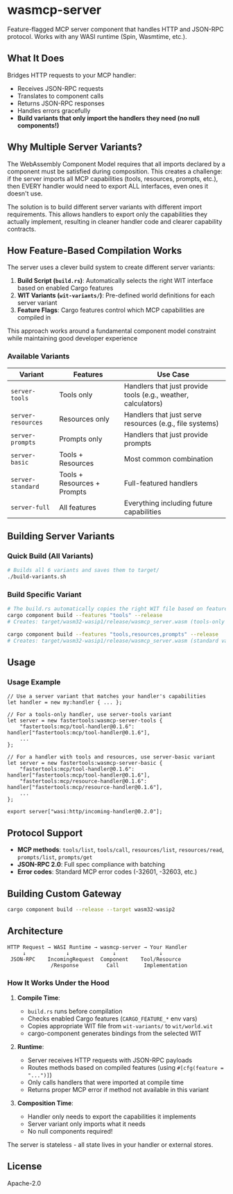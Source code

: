 # wasmcp-server

Feature-flagged MCP server component that handles HTTP and JSON-RPC protocol. Works with any WASI runtime (Spin, Wasmtime, etc.).

## What It Does

Bridges HTTP requests to your MCP handler:
- Receives JSON-RPC requests
- Translates to component calls
- Returns JSON-RPC responses
- Handles errors gracefully
- **Build variants that only import the handlers they need (no null components!)**

## Why Multiple Server Variants?

The WebAssembly Component Model requires that all imports declared by a component must be satisfied during composition. This creates a challenge: if the server imports all MCP capabilities (tools, resources, prompts, etc.), then EVERY handler would need to export ALL interfaces, even ones it doesn't use.

The solution is to build different server variants with different import requirements. This allows handlers to export only the capabilities they actually implement, resulting in cleaner handler code and clearer capability contracts.

## How Feature-Based Compilation Works

The server uses a clever build system to create different server variants:

1. **Build Script (`build.rs`)**: Automatically selects the right WIT interface based on enabled Cargo features
2. **WIT Variants (`wit-variants/`)**: Pre-defined world definitions for each server variant
3. **Feature Flags**: Cargo features control which MCP capabilities are compiled in

This approach works around a fundamental component model constraint while maintaining good developer experience

### Available Variants

| Variant | Features | Use Case |
|---------|----------|----------|
| `server-tools` | Tools only | Handlers that just provide tools (e.g., weather, calculators) |
| `server-resources` | Resources only | Handlers that just serve resources (e.g., file systems) |
| `server-prompts` | Prompts only | Handlers that just provide prompts |
| `server-basic` | Tools + Resources | Most common combination |
| `server-standard` | Tools + Resources + Prompts | Full-featured handlers |
| `server-full` | All features | Everything including future capabilities |

## Building Server Variants

### Quick Build (All Variants)
```bash
# Builds all 6 variants and saves them to target/
./build-variants.sh
```

### Build Specific Variant
```bash
# The build.rs automatically copies the right WIT file based on features
cargo component build --features "tools" --release
# Creates: target/wasm32-wasip1/release/wasmcp_server.wasm (tools-only variant)

cargo component build --features "tools,resources,prompts" --release  
# Creates: target/wasm32-wasip1/release/wasmcp_server.wasm (standard variant)
```

## Usage

### Usage Example
```wac
// Use a server variant that matches your handler's capabilities
let handler = new my:handler { ... };

// For a tools-only handler, use server-tools variant
let server = new fastertools:wasmcp-server-tools {
    "fastertools:mcp/tool-handler@0.1.6": handler["fastertools:mcp/tool-handler@0.1.6"],
    ...
};

// For a handler with tools and resources, use server-basic variant
let server = new fastertools:wasmcp-server-basic {
    "fastertools:mcp/tool-handler@0.1.6": handler["fastertools:mcp/tool-handler@0.1.6"],
    "fastertools:mcp/resource-handler@0.1.6": handler["fastertools:mcp/resource-handler@0.1.6"],
    ...
};

export server["wasi:http/incoming-handler@0.2.0"];
```

## Protocol Support

- **MCP methods**: `tools/list`, `tools/call`, `resources/list`, `resources/read`, `prompts/list`, `prompts/get`
- **JSON-RPC 2.0**: Full spec compliance with batching
- **Error codes**: Standard MCP error codes (-32601, -32603, etc.)

## Building Custom Gateway

```bash
cargo component build --release --target wasm32-wasip2
```

## Architecture

```
HTTP Request → WASI Runtime → wasmcp-server → Your Handler
     ↓             ↓              ↓              ↓
 JSON-RPC    IncomingRequest  Component    Tool/Resource
              /Response         Call        Implementation
```

### How It Works Under the Hood

1. **Compile Time**: 
   - `build.rs` runs before compilation
   - Checks enabled Cargo features (`CARGO_FEATURE_*` env vars)
   - Copies appropriate WIT file from `wit-variants/` to `wit/world.wit`
   - cargo-component generates bindings from the selected WIT

2. **Runtime**:
   - Server receives HTTP requests with JSON-RPC payloads
   - Routes methods based on compiled features (using `#[cfg(feature = "...")]`)
   - Only calls handlers that were imported at compile time
   - Returns proper MCP error if method not available in this variant

3. **Composition Time**:
   - Handler only needs to export the capabilities it implements
   - Server variant only imports what it needs
   - No null components required!

The server is stateless - all state lives in your handler or external stores.

## License

Apache-2.0
